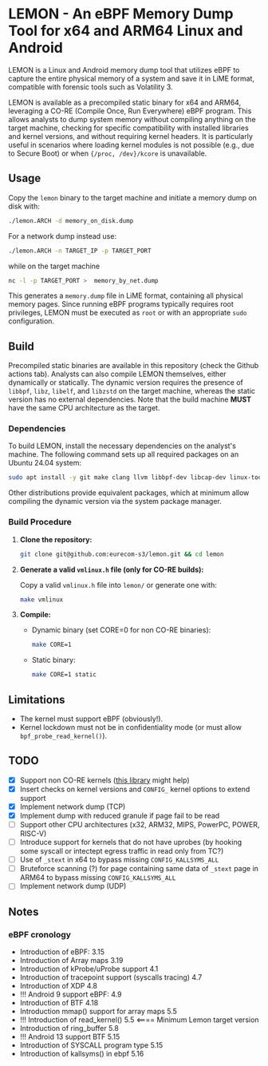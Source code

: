 # LEMON - An eBPF Memory Dump Tool for x64 and ARM64 Linux and Android

LEMON is a Linux and Android memory dump tool that utilizes eBPF to capture the entire physical memory of a system and save it in LiME format, compatible with forensic tools such as Volatility 3.

LEMON is available as a precompiled static binary for x64 and ARM64, leveraging a CO-RE (Compile Once, Run Everywhere) eBPF program. This allows analysts to dump system memory without compiling anything on the target machine, checking for specific compatibility with installed libraries and kernel versions, and without requiring kernel headers. It is particularly useful in scenarios where loading kernel modules is not possible (e.g., due to Secure Boot) or when `{/proc, /dev}/kcore` is unavailable.

## Usage

Copy the `lemon` binary to the target machine and initiate a memory dump on disk with:

```sh
./lemon.ARCH -d memory_on_disk.dump
```

For a network dump instead use:

```sh
./lemon.ARCH -n TARGET_IP -p TARGET_PORT
```
while on the target machine
```sh
nc -l -p TARGET_PORT >  memory_by_net.dump
```

This generates a `memory.dump` file in LiME format, containing all physical memory pages. Since running eBPF programs typically requires root privileges, LEMON must be executed as `root` or with an appropriate `sudo` configuration.

## Build

Precompiled static binaries are available in this repository (check the Github actions tab). Analysts can also compile LEMON themselves, either dynamically or statically. The dynamic version requires the presence of `libbpf`, `libz`, `libelf`, and `libzstd` on the target machine, whereas the static version has no external dependencies. Note that the build machine **MUST** have the same CPU architecture as the target.

### Dependencies

To build LEMON, install the necessary dependencies on the analyst's machine. The following command sets up all required packages on an Ubuntu 24.04 system:

```sh
sudo apt install -y git make clang llvm libbpf-dev libcap-dev linux-tools-generic
```

Other distributions provide equivalent packages, which at minimum allow compiling the dynamic version via the system package manager.

### Build Procedure

1. **Clone the repository:**

   ```sh
   git clone git@github.com:eurecom-s3/lemon.git && cd lemon
   ```

2. **Generate a valid **`vmlinux.h`** file (only for CO-RE builds):**

   Copy a valid `vmlinux.h` file into `lemon/` or generate one with:

   ```sh
   make vmlinux
   ```

3. **Compile:**

   - Dynamic binary (set CORE=0 for non CO-RE binaries):
     ```sh
     make CORE=1
     ```
   - Static binary:
     ```sh
     make CORE=1 static
     ```

## Limitations

- The kernel must support eBPF (obviously!).
- Kernel lockdown must not be in confidentiality mode (or must allow `bpf_probe_read_kernel()`).

## TODO

- [X] Support non CO-RE kernels ([this library](https://github.com/eunomia-bpf/bpf-compatible) might help)
- [X] Insert checks on kernel versions and ```CONFIG_``` kernel options to extend support
- [X] Implement network dump (TCP)
- [X] Implement dump with reduced granule if page fail to be read
- [ ] Support other CPU architectures (x32, ARM32, MIPS, PowerPC, POWER, RISC-V)
- [ ] Introduce support for kernels that do not have uprobes (by hooking some syscall or intectept egress traffic in read only from TC?)
- [ ] Use of `_stext` in x64 to bypass missing `CONFIG_KALLSYMS_ALL`
- [ ] Bruteforce scanning (?) for page containing same data of  `_stext` page in ARM64 to bypass missing `CONFIG_KALLSYMS_ALL`
- [ ] Implement network dump (UDP)

## Notes

### eBPF cronology
- Introduction of eBPF: 3.15
- Introduction of Array maps 3.19
- Introduction of kProbe/uProbe support 4.1
- Introduction of tracepoint support (syscalls tracing) 4.7
- Introduction of XDP 4.8
- !!! Android 9 support eBPF: 4.9
- Introduction of BTF 4.18
- Introduction mmap() support for array maps 5.5
- !!! Introduction of read_kernel() 5.5 <==== Minimum Lemon target version
- Introduction of ring_buffer 5.8
- !!! Android 13 support BTF 5.15
- Introduction of SYSCALL program type 5.15
- Introduction of kallsyms() in ebpf 5.16

